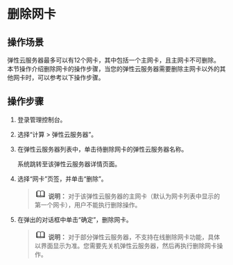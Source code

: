 # 删除网卡<a name="ZH-CN_TOPIC_0093492519"></a>

## 操作场景<a name="section165134053512"></a>

弹性云服务器最多可以有12个网卡，其中包括一个主网卡，且主网卡不可删除。本节操作介绍删除网卡的操作步骤，当您的弹性云服务器需要删除主网卡以外的其他网卡时，可以参考以下操作步骤。

## 操作步骤<a name="section226511133385"></a>

1.  登录管理控制台。
2.  选择“计算 \> 弹性云服务器”。
3.  在弹性云服务器列表中，单击待删除网卡的弹性云服务器名称。

    系统跳转至该弹性云服务器详情页面。

4.  选择“网卡”页签，并单击“删除”。

    >![](public_sys-resources/icon-note.gif) **说明：** 
    >对于该弹性云服务器的主网卡（默认为网卡列表中显示的第一个网卡），用户不能执行删除操作。

5.  在弹出的对话框中单击“确定”，删除网卡。

    >![](public_sys-resources/icon-note.gif) **说明：** 
    >对于部分弹性云服务器，不支持在线删除网卡功能，具体以界面显示为准。您需要先关机弹性云服务器，然后再执行删除网卡操作。


